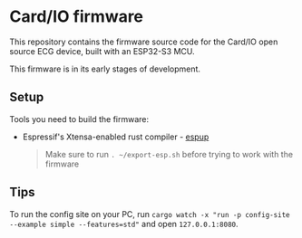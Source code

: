 Card/IO firmware
================

This repository contains the firmware source code for the Card/IO open source ECG device, built with
an ESP32-S3 MCU.

This firmware is in its early stages of development.

Setup
-----

Tools you need to build the firmware:

- Espressif's Xtensa-enabled rust compiler - [espup](https://github.com/esp-rs/espup)
  > Make sure to run `. ~/export-esp.sh` before trying to work with the firmware

Tips
----

To run the config site on your PC, run `cargo watch -x "run -p config-site --example simple --features=std"` and open `127.0.0.1:8080`.
